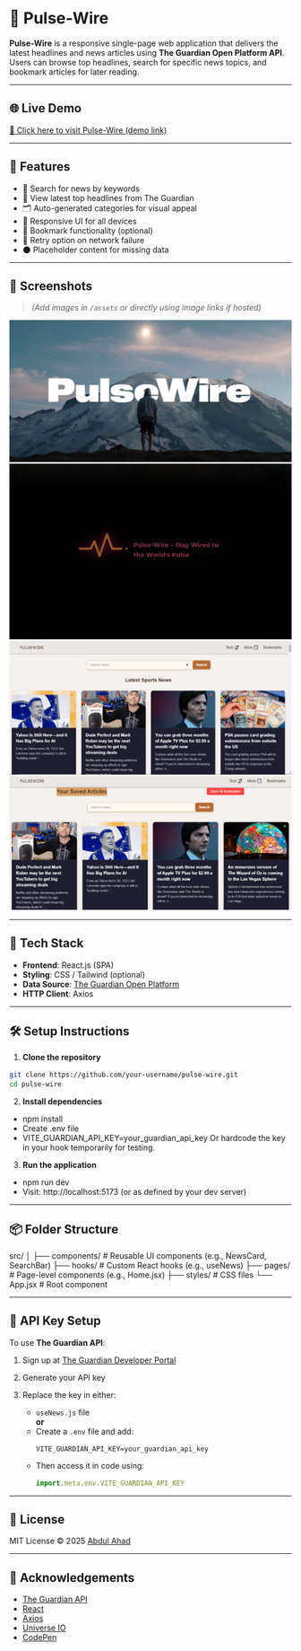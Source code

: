 # 📰 Pulse-Wire

**Pulse-Wire** is a responsive single-page web application that delivers the latest headlines and news articles using **The Guardian Open Platform API**. Users can browse top headlines, search for specific news topics, and bookmark articles for later reading.

---

## 🌐 Live Demo

[🔗 Click here to visit Pulse-Wire (demo link)](https://pulsewire-eight.vercel.app/) 

---

## 🚀 Features

- 🔎 Search for news by keywords
- 📰 View latest top headlines from The Guardian
- 🗂️ Auto-generated categories for visual appeal
- 📱 Responsive UI for all devices
- 💾 Bookmark functionality (optional)
- 🔄 Retry option on network failure
- 🌑 Placeholder content for missing data

---

## 📸 Screenshots

> *(Add images in `/assets` or directly using image links if hosted)*

![Landing Page](1.png)
![Home Page](2.png)
![Search Results](3.png)
![Filters](4.png)

---

## 🧰 Tech Stack

- **Frontend**: React.js (SPA)
- **Styling**: CSS / Tailwind (optional)
- **Data Source**: [The Guardian Open Platform](https://open-platform.theguardian.com/)
- **HTTP Client**: Axios

---

## 🛠️ Setup Instructions

1. **Clone the repository**

```bash
git clone https://github.com/your-username/pulse-wire.git
cd pulse-wire
```
2. **Install dependencies**
- npm install
- Create .env file
- VITE_GUARDIAN_API_KEY=your_guardian_api_key Or hardcode the key in your hook temporarily for testing.

3. **Run the application**
- npm run dev
- Visit: http://localhost:5173 (or as defined by your dev server)

---

## 📦 Folder Structure

src/
│
├── components/       # Reusable UI components (e.g., NewsCard, SearchBar)
├── hooks/            # Custom React hooks (e.g., useNews)
├── pages/            # Page-level components (e.g., Home.jsx)
├── styles/           # CSS files
└── App.jsx           # Root component

---

## 🔐 API Key Setup

To use **The Guardian API**:

1. Sign up at [The Guardian Developer Portal](https://open-platform.theguardian.com/access/)
2. Generate your API key
3. Replace the key in either:

   - `useNews.js` file  
   **or**
   - Create a `.env` file and add:
     ```env
     VITE_GUARDIAN_API_KEY=your_guardian_api_key
     ```
   - Then access it in code using:
     ```js
     import.meta.env.VITE_GUARDIAN_API_KEY
     ```

---

## 📄 License

MIT License © 2025 [Abdul Ahad](https://github.com/AbdulAHAD968)

---

## 🙌 Acknowledgements

- [The Guardian API](https://open-platform.theguardian.com/)
- [React](https://reactjs.org/)
- [Axios](https://axios-http.com/)
- [Universe IO](https://universe.io)
- [CodePen](https://codepen.com)


